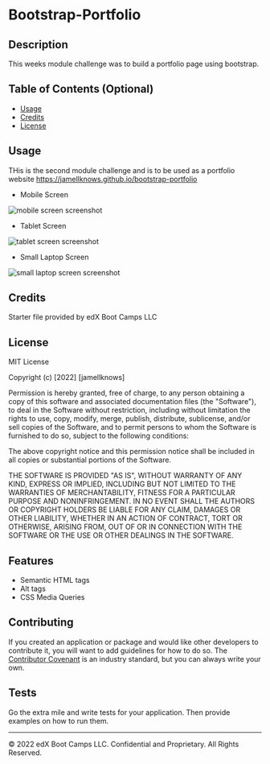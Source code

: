 # Bootstrap-Portfolio


## Description 

This weeks module challenge was to build a portfolio page using bootstrap. 

## Table of Contents (Optional)



* [Usage](#usage)
* [Credits](#credits)
* [License](#license)




## Usage 

THis is the second module challenge and is to be used as a portfolio website 
https://jamellknows.github.io/bootstrap-portfolio

* Mobile Screen

![mobile screen screenshot](./starter/images/390px.png)

* Tablet Screen 

![tablet screen screenshot](./starter/images/768px.png)

* Small Laptop Screen

![small laptop screen screenshot](./starter/images/1291px.png)



## Credits

Starter file provided by edX Boot Camps LLC


## License

MIT License

Copyright (c) [2022] [jamellknows]

Permission is hereby granted, free of charge, to any person obtaining a copy
of this software and associated documentation files (the "Software"), to deal
in the Software without restriction, including without limitation the rights
to use, copy, modify, merge, publish, distribute, sublicense, and/or sell
copies of the Software, and to permit persons to whom the Software is
furnished to do so, subject to the following conditions:

The above copyright notice and this permission notice shall be included in all
copies or substantial portions of the Software.

THE SOFTWARE IS PROVIDED "AS IS", WITHOUT WARRANTY OF ANY KIND, EXPRESS OR
IMPLIED, INCLUDING BUT NOT LIMITED TO THE WARRANTIES OF MERCHANTABILITY,
FITNESS FOR A PARTICULAR PURPOSE AND NONINFRINGEMENT. IN NO EVENT SHALL THE
AUTHORS OR COPYRIGHT HOLDERS BE LIABLE FOR ANY CLAIM, DAMAGES OR OTHER
LIABILITY, WHETHER IN AN ACTION OF CONTRACT, TORT OR OTHERWISE, ARISING FROM,
OUT OF OR IN CONNECTION WITH THE SOFTWARE OR THE USE OR OTHER DEALINGS IN THE
SOFTWARE.





## Features

* Semantic HTML tags
* Alt tags
* CSS Media Queries


## Contributing

If you created an application or package and would like other developers to contribute it, you will want to add guidelines for how to do so. The [Contributor Covenant](https://www.contributor-covenant.org/) is an industry standard, but you can always write your own.

## Tests

Go the extra mile and write tests for your application. Then provide examples on how to run them.

---

© 2022 edX Boot Camps LLC. Confidential and Proprietary. All Rights Reserved.

